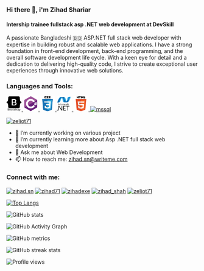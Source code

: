 ### Hi there 👋,  i'm Zihad Shariar
#### Intership trainee fullstack asp .NET web development at DevSkill

A passionate Bangladeshi 🇧🇩 ASP.NET full stack web developer with expertise in building robust and scalable web applications. I have a strong foundation in front-end development, back-end programming, and the overall software development life cycle. With a keen eye for detail and a dedication to delivering high-quality code, I strive to create exceptional user experiences through innovative web solutions.

<h3 align="left">Languages and Tools:</h3>
<p align="left"> <a href="https://getbootstrap.com" target="_blank" rel="noreferrer"> <img src="https://raw.githubusercontent.com/devicons/devicon/master/icons/bootstrap/bootstrap-plain-wordmark.svg" alt="bootstrap" width="40" height="40"/> </a> <a href="https://www.w3schools.com/cs/" target="_blank" rel="noreferrer"> <img src="https://raw.githubusercontent.com/devicons/devicon/master/icons/csharp/csharp-original.svg" alt="csharp" width="40" height="40"/> </a> <a href="https://www.w3schools.com/css/" target="_blank" rel="noreferrer"> <img src="https://raw.githubusercontent.com/devicons/devicon/master/icons/css3/css3-original-wordmark.svg" alt="css3" width="40" height="40"/> </a> <a href="https://dotnet.microsoft.com/" target="_blank" rel="noreferrer"> <img src="https://raw.githubusercontent.com/devicons/devicon/master/icons/dot-net/dot-net-original-wordmark.svg" alt="dotnet" width="40" height="40"/> </a> <a href="https://www.w3.org/html/" target="_blank" rel="noreferrer"> <img src="https://raw.githubusercontent.com/devicons/devicon/master/icons/html5/html5-original-wordmark.svg" alt="html5" width="40" height="40"/> </a> <a href="https://www.microsoft.com/en-us/sql-server" target="_blank" rel="noreferrer"> <img src="https://www.svgrepo.com/show/303229/microsoft-sql-server-logo.svg" alt="mssql" width="40" height="40"/> </a> </p>
<p align="left"> <a href="https://github.com/ryo-ma/github-profile-trophy"><img src="https://github-profile-trophy.vercel.app/?username=zeliot71" alt="zeliot71" /></a> </p>


- 🔭 I’m currently working on various project 
- 🌱 I’m currently learning more about Asp .NET full stack web development 
- 💬 Ask me about Web Development 
- 📫 How to reach me: zihad.sn@writeme.com 


<h3 align="left">Connect with me:</h3>
<p align="left">
<a href="https://twitter.com/zihad.sn" target="blank"><img align="center" src="https://raw.githubusercontent.com/rahuldkjain/github-profile-readme-generator/master/src/images/icons/Social/twitter.svg" alt="zihad.sn" height="30" width="40" /></a>
<a href="https://linkedin.com/in/zihad71" target="blank"><img align="center" src="https://raw.githubusercontent.com/rahuldkjain/github-profile-readme-generator/master/src/images/icons/Social/linked-in-alt.svg" alt="zihad71" height="30" width="40" /></a>
<a href="https://fb.com/zihadexe" target="blank"><img align="center" src="https://raw.githubusercontent.com/rahuldkjain/github-profile-readme-generator/master/src/images/icons/Social/facebook.svg" alt="zihadexe" height="30" width="40" /></a>
<a href="https://instagram.com/zihad_shah" target="blank"><img align="center" src="https://raw.githubusercontent.com/rahuldkjain/github-profile-readme-generator/master/src/images/icons/Social/instagram.svg" alt="zihad_shah" height="30" width="40" /></a>
<a href="https://codeforces.com/profile/zeliot71" target="blank"><img align="center" src="https://raw.githubusercontent.com/rahuldkjain/github-profile-readme-generator/master/src/images/icons/Social/codeforces.svg" alt="zeliot71" height="30" width="40" /></a>
</p>


[![Top Langs](https://github-readme-stats.vercel.app/api/top-langs/?username=Zeliot71)](https://github.com/anuraghazra/github-readme-stats)

![GitHub stats](https://github-readme-stats.vercel.app/api?username=Zeliot71&show_icons=true)  

![GitHub Activity Graph](https://activity-graph.herokuapp.com/graph?username=Zeliot71)  

![GitHub metrics](https://metrics.lecoq.io/Zeliot71)  

![GitHub streak stats](https://streak-stats.demolab.com/?user=Zeliot71)  

![Profile views](https://gpvc.arturio.dev/Zeliot71)  

